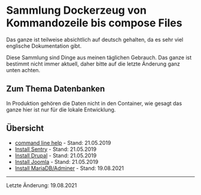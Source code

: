 # Sammlung Dockerzeug von Kommandozeile bis compose Files

Das ganze ist teilweise absichtlich auf deutsch gehalten, da es sehr viel englische Dokumentation gibt.

Diese Sammlung sind Dinge aus meinen täglichen Gebrauch.
Das ganze ist bestimmt nicht immer aktuell, daher bitte auf die letzte Änderung ganz unten achten. 

## Zum Thema Datenbanken

In Produktion gehören die Daten nicht in den Container, wie gesagt das ganze hier ist nur für die lokale Entwicklung.

## Übersicht

* [command line help](cli/README.md) - Stand: 21.05.2019
* [Install Sentry](sentry/README.md) - Stand: 21.05.2019
* [Install Drupal](drupal/README.md) - Stand: 21.05.2019
* [Install Joomla](joomla/README.md) - Stand: 21.05.2019
* [Install MariaDB/Adminer](mariadb_adminer/README.md) - Stand: 19.08.2021




---
Letzte Änderung: 19.08.2021